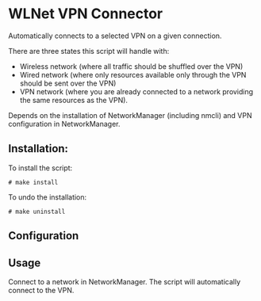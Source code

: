 WLNet VPN Connector
=============

Automatically connects to a selected VPN on a given connection.

There are three states this script will handle with:

* Wireless network (where all traffic should be shuffled over the VPN)
* Wired network (where only resources available only through the VPN should be sent over the VPN)
* VPN network (where you are already connected to a network providing the same resources as the VPN).

Depends on the installation of NetworkManager (including nmcli) and VPN configuration in NetworkManager.

Installation:
------------

To install the script:

    # make install

To undo the installation:

    # make uninstall

Configuration
------------



Usage
-----

Connect to a network in NetworkManager. The script will automatically connect to the VPN.
